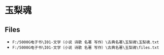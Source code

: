# 玉梨魂

## Files

- `F:/5000G电子书\I01-文学（小说 诗歌 名著 写作）\古典名著\玉梨魂\玉梨魂.txt`
- `F:/5000G电子书\I01-文学（小说 诗歌 名著 写作）\古典名著\玉梨魂\files.txt`
